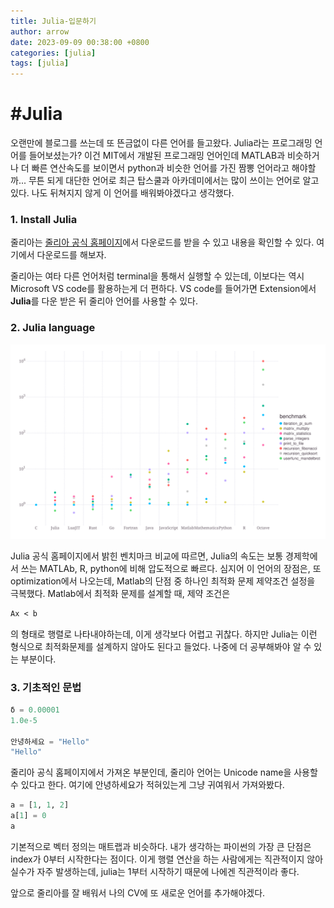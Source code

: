 ```yaml
---
title: Julia-입문하기
author: arrow
date: 2023-09-09 00:38:00 +0800
categories: [julia]
tags: [julia]
---
```


# #Julia

오랜만에 블로그를 쓰는데 또 뜬금없이 다른 언어를 들고왔다. Julia라는 프로그래밍 언어를 들어보셨는가? 이건 MIT에서 개발된 프로그래밍 언어인데 MATLAB과 비슷하거나 더 빠른 연산속도를 보이면서 python과 비슷한 언어를 가진 짬뽕 언어라고 해야할까... 무튼 되게 대단한 언어로 최근 탑스쿨과 아카데미에서는 많이 쓰이는 언어로 알고 있다. 나도 뒤쳐지지 않게 이 언어를 배워봐야겠다고 생각했다.

### 1. Install Julia

줄리아는 [줄리아 공식 홈페이지](https://julialang.org)에서 다운로드를 받을 수 있고 내용을 확인할 수 있다. 여기에서 다운로드를 해보자.

줄리아는 여타 다른 언어처럼 terminal을 통해서 실행할 수 있는데, 이보다는 역시 Microsoft VS code를 활용하는게 더 편하다. VS code를 들어가면 Extension에서 **Julia**를 다운 받은 뒤 줄리아 언어를 사용할 수 있다.

### 2. Julia language

![enter image description here](https://raw.githubusercontent.com/arrow-economist/imageslibrary/main/benchmarks.svg)

Julia 공식 홈페이지에서 밝힌 벤치마크 비교에 따르면, Julia의 속도는 보통 경제학에서 쓰는 MATLAb, R, python에 비해 압도적으로 빠르다. 심지어 이 언어의 장점은, 또 optimization에서 나오는데, Matlab의 단점 중 하나인 최적화 문제 제약조건 설정을 극복했다. Matlab에서 최적화 문제를 설계할 때, 제약 조건은

```latex
Ax < b
```

의 형태로 행렬로 나타내야하는데, 이게 생각보다 어렵고 귀찮다. 하지만 Julia는 이런 형식으로 최적화문제를 설계하지 않아도 된다고 들었다. 나중에 더 공부해봐야 알 수 있는 부분이다.

### 3. 기초적인 문법

```julia
δ = 0.00001
1.0e-5

안녕하세요 = "Hello"
"Hello"
```

줄리아 공식 홈페이지에서 가져온 부분인데, 줄리아 언어는 Unicode name을 사용할 수 있다고 한다. 여기에 안녕하세요가 적혀있는게 그냥 귀여워서 가져와봤다.

```julia
a = [1, 1, 2]
a[1] = 0
a
```

기본적으로 벡터 정의는 매트랩과 비슷하다. 내가 생각하는 파이썬의 가장 큰 단점은 index가 0부터 시작한다는 점이다. 이게 행렬 연산을 하는 사람에게는 직관적이지 않아 실수가 자주 발생하는데, julia는 1부터 시작하기 때문에 나에겐 직관적이라 좋다.

앞으로 줄리아를 잘 배워서 나의 CV에 또 새로운 언어를 추가해야겠다.

<!--stackedit_data:
eyJoaXN0b3J5IjpbMTE2NDQ1Mzc5Niw3OTQxNjYzOTksLTEyNj
UwMDcwMywtMjA3ODA3MjAyMl19
-->
